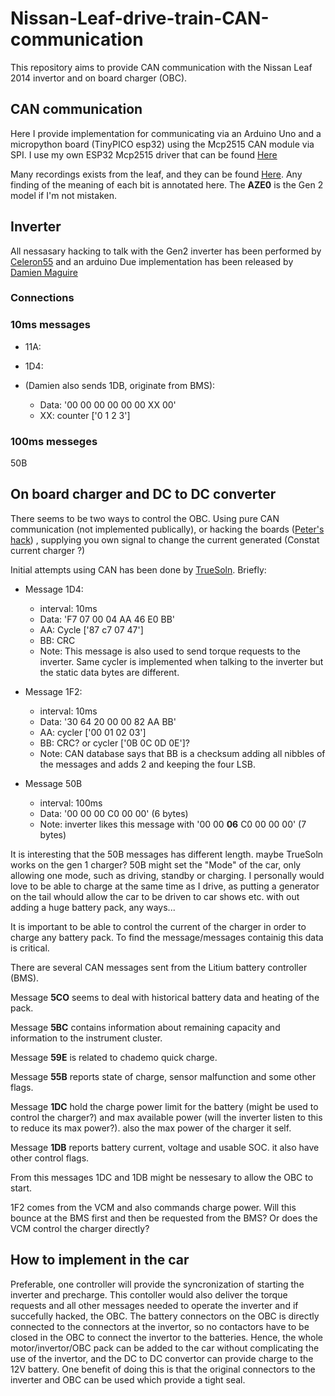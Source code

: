 # Nissan-Leaf-drive-train-CAN-communication
This repository aims to provide CAN communication with the Nissan Leaf 2014 invertor and on board charger (OBC).

## CAN communication
Here I provide implementation for communicating via an Arduino Uno and a micropython board (TinyPICO esp32) using the Mcp2515 CAN module via SPI. I use my own ESP32 Mcp2515 driver that can be found [Here](https://github.com/JonETJakobsson/micropython-mcp2515)

Many recordings exists from the leaf, and they can be found [Here](https://github.com/dalathegreat/leaf_can_bus_messages). Any finding of the meaning of each bit is annotated here. The **AZE0** is the Gen 2 model if I'm not mistaken.

## Inverter
All nessasary hacking to talk with the Gen2 inverter has been performed by [Celeron55](http://productions.8dromeda.net/c55-leaf-inverter-protocol.html) and an arduino Due implementation has been released by [Damien Maguire](https://github.com/damienmaguire/Nissan-Leaf-Inverter-Controller)

### Connections

### 10ms messages
* 11A:

* 1D4:


* (Damien also sends 1DB, originate from BMS):
  * Data: '00 00 00 00 00 00 XX 00'
  * XX: counter ['0 1 2 3']

### 100ms messeges
50B


## On board charger and DC to DC converter
There seems to be two ways to control the OBC. Using pure CAN communication (not implemented publically), or hacking the boards ([Peter's hack](https://mynissanleaf.com/viewtopic.php?f=44&t=30915&start=80#p596439)) , supplying you own signal to change the current generated (Constat current charger ?)

Initial attempts using CAN has been done by [TrueSoln](https://mynissanleaf.com/viewtopic.php?f=44&t=30915&start=40). Briefly:

* Message 1D4:
  * interval: 10ms
  * Data: 'F7 07 00 04 AA 46 E0 BB'
  * AA: Cycle ['87 c7 07 47']
  * BB: CRC
  * Note: This message is also used to send torque requests to the inverter. Same cycler is implemented when talking to the inverter but the static data bytes are different.

* Message 1F2:
  * interval: 10ms
  * Data: '30 64 20 00 00 82 AA BB'
  * AA: cycler ['00 01 02 03']
  * BB: CRC? or cycler ['0B 0C 0D 0E']?
  * Note: CAN database says that BB is a checksum adding all nibbles of the messages and adds 2 and keeping the four LSB. 

* Message 50B
  * interval: 100ms
  * Data: '00 00 00 C0 00 00' (6 bytes) 
  * Note: inverter likes this message with '00 00 **06** C0 00 00 00' (7 bytes)

It is interesting that the 50B messages has different length. maybe TrueSoln works on the gen 1 charger? 50B might set the "Mode" of the car, only allowing  one mode, such as driving, standby or charging. I personally would love to be able to charge at the same time as I drive, as putting a generator on the tail whould allow the car to be driven to car shows etc. with out adding a huge battery pack, any ways...

It is important to be able to control the current of the charger in order to charge any battery pack. To find the message/messages containig this data is critical.

There are several CAN messages sent from the Litium battery controller (BMS).

Message **5CO** seems to deal with historical battery data and heating of the pack.

Message **5BC** contains information about remaining capacity and information to the instrument cluster.

Message **59E** is related to chademo quick charge.

Message **55B** reports state of charge, sensor malfunction and some other flags.

Message **1DC** hold the charge power limit for the battery (might be used to control the charger?) and max available power (will the inverter listen to this to reduce its max power?). also the max power of the charger it self.

Message **1DB** reports battery current, voltage and usable SOC. it also have other control flags.

From this messages 1DC and 1DB might be nessesary to allow the OBC to start.

1F2 comes from the VCM and also commands charge power. Will this bounce at the BMS first and then be requested from the BMS? Or does the VCM control the charger directly? 


## How to implement in the car
Preferable, one controller will provide the syncronization of starting the inverter and precharge. This contoller would also deliver the torque requests and all other messages needed to operate the inverter and if succefully hacked, the OBC. The battery connectors on the OBC is directly connected to the connectors at the invertor, so no contactors have to be closed in the OBC to connect the invertor to the batteries. Hence, the whole motor/invertor/OBC pack can be added to the car without complicating the use of the invertor, and the DC to DC convertor can provide charge to the 12V battery. One benefit of doing this is that the original connectors to the inverter and OBC can be used which provide a tight seal.
